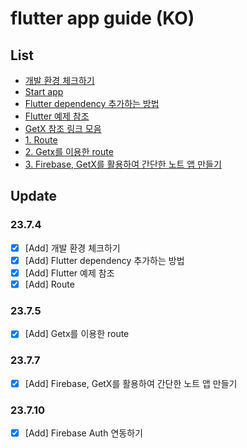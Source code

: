 # flutter app guide (KO)

## List

- [개발 환경 체크하기](./docs/%EA%B0%9C%EB%B0%9C%20%ED%99%98%EA%B2%BD%20%EC%B2%B4%ED%81%AC%ED%95%98%EA%B8%B0.md)
- [Start app](./docs/Start%20app.md)
- [Flutter dependency 추가하는 방법](./docs/Flutter%20dependency%20%EC%B6%94%EA%B0%80%ED%95%98%EB%8A%94%20%EB%B0%A9%EB%B2%95.md)
- [Flutter 예제 참조](./docs/Flutter%20%EC%98%88%EC%A0%9C%20%EC%B0%B8%EC%A1%B0.md)
- [GetX 참조 링크 모음](./docs/GetX%20%EC%B0%B8%EC%A1%B0%20%EB%A7%81%ED%81%AC%20%EB%AA%A8%EC%9D%8C.md)
- [1. Route](./docs/1.%20Route.md)
- [2. Getx를 이용한 route](./docs/2.%20Getx%EB%A5%BC%20%EC%9D%B4%EC%9A%A9%ED%95%9C%20route.md)
- [3. Firebase, GetX를 활용하여 간단한 노트 앱 만들기](./docs/3.%20Firebase%2C%20GetX%EB%A5%BC%20%ED%99%9C%EC%9A%A9%ED%95%98%EC%97%AC%20%EA%B0%84%EB%8B%A8%ED%95%9C%20%EB%85%B8%ED%8A%B8%20%EC%95%B1%20%EB%A7%8C%EB%93%A4%EA%B8%B0.md)

## Update

### 23.7.4

- [x] [Add] 개발 환경 체크하기
- [x] [Add] Flutter dependency 추가하는 방법
- [x] [Add] Flutter 예제 참조
- [x] [Add] Route

### 23.7.5

- [x] [Add] Getx를 이용한 route

### 23.7.7

- [x] [Add] Firebase, GetX를 활용하여 간단한 노트 앱 만들기

### 23.7.10

- [x] [Add] Firebase Auth 연동하기
